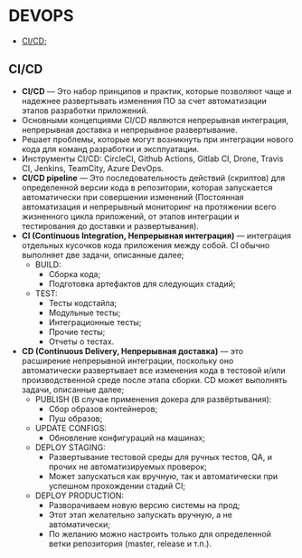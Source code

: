 # DEVOPS


- [CI/CD](#CI/CD);


## CI/CD

- __CI/CD__ — Это набор принципов и практик, которые позволяют чаще и надежнее развертывать изменения ПО за счет автоматизации этапов разработки приложений.
- Основными концепциями CI/CD являются непрерывная интеграция, непрерывная доставка и непрерывное развертывание. 
- Решает проблемы, которые могут возникнуть при интеграции нового кода для команд разработки и эксплуатации. 
- Инструменты CI/CD: CircleCI, Github Actions, Gitlab CI, Drone, Travis CI, Jenkins, TeamCity, Azure DevOps.
- __CI/CD pipeline__ — Это последовательность действий (скриптов) для определенной версии кода в репозитории, которая запускается автоматически при совершении изменений (Постоянная автоматизация и непрерывный мониторинг на протяжении всего жизненного цикла приложений, от этапов интеграции и тестирования до доставки и развертывания).
- __CI (Continuous Integration, Непрерывная интеграция)__ — интеграция отдельных кусочков кода приложения между собой. CI обычно выполняет две задачи, описанные далее;
    - BUILD:
        - Сборка кода;
        - Подготовка артефактов для следующих стадий;
    - TEST:
        - Тесты кодстайла;
        - Модульные тесты;
        - Интеграционные тесты;
        - Прочие тесты;
        - Отчеты о тестах.
- __CD (Continuous Delivery, Непрерывная доставка)__ — это расширение непрерывной интеграции, поскольку оно автоматически развертывает все изменения кода в тестовой и/или производственной среде после этапа сборки. CD может выполнять задачи, описанные далее;
    - PUBLISH (В случае применения докера для развёртывания):
        - Сбор образов контейнеров;
        - Пуш образов;
    - UPDATE CONFIGS:
        - Обновление конфигураций на машинах;
    - DEPLOY STAGING:
        - Развертывание тестовой среды для ручных тестов, QA, и прочих не автоматизируемых проверок;
        - Может запускаться как вручную, так и автоматически при успешном прохождении стадий CI;
    - DEPLOY PRODUCTION:
        - Разворачиваем новую версию системы на прод;
        - Этот этап желательно запускать вручную, а не автоматически;
        - По желанию можно настроить только для определенной ветки репозитория (master, release и т.п.).
